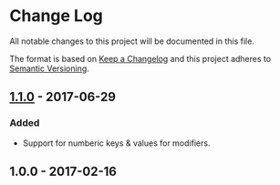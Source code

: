 # Change Log
All notable changes to this project will be documented in this file.

The format is based on [Keep a Changelog](http://keepachangelog.com/) 
and this project adheres to [Semantic Versioning](http://semver.org/).

## [1.1.0] - 2017-06-29
### Added
- Support for numberic keys & values for modifiers.

## 1.0.0 - 2017-02-16

[1.1.0]: https://github.com/igoradamenko/bem-react-helper/compare/v1.0.0...v1.1.0
